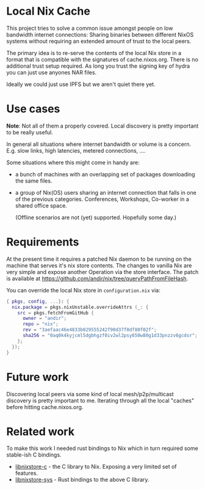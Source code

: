 # Local Nix Cache

This project tries to solve a common issue amongst people on low bandwidth
internet connections: Sharing binaries between different NixOS systems without
requiring an extended amount of trust to the local peers.

The primary idea is to re-serve the contents of the local Nix store in a format
that is compatible with the signatures of cache.nixos.org. There is no
additional trust setup required. As long you trust the signing key of hydra you
can just use anyones NAR files.

Ideally we could just use IPFS but we aren't quiet there yet.

# Use cases

**Note**: Not all of them a properly covered. Local discovery is pretty
important to be really useful.

In general all situations where internet bandwidth or volume is a concern. E.g.
slow links, high latencies, metered connections, ….

Some situations where this might come in handy are:

- a bunch of machines with an overlapping set of packages
  downloading the same files.

- a group of Nix(OS) users sharing an internet connection that falls in one of
  the previous categories. Conferences, Workshops, Co-worker in a shared office
  space.

  (Offline scenarios are not (yet) supported. Hopefully some day.)

# Requirements

At the present time it requires a patched Nix daemon to be running on the
machine that serves it's nix store contents. The changes to vanilla Nix are
very simple and expose another Operation via the store interface. The patch is
available at https://github.com/andir/nix/tree/queryPathFromFileHash.

You can override the local Nix store in `configuration.nix` via:

```nix
{ pkgs, config, ...}: {
  nix.package = pkgs.nixUnstable.overrideAttrs (_: {
    src = pkgs.fetchFromGitHub {
      owner = "andir";
      repo = "nix";
      rev = "3aefaac46e4833b029555242f90d37f0df80f02f";
      sha256 = "0aq0k4kyjcml5dgbhgzf0iv2wl2psy650w80g1d33pnzzv6gcdsr";
    };
  });
}
```

# Future work

Discovering local peers via some kind of local mesh/p2p/multicast discovery is
pretty important to me. Iterating through all the local "caches" before hitting
cache.nixos.org.

# Related work

To make this work I needed rust bindings to Nix which in turn required some
stable-ish C bindings.

 - [libnixstore-c](https://github.com/andir/libnixstore-c) - the C library to
   Nix. Exposing a very limited set of features.
 - [libnixstore-sys](https://github.com/andir/libnixstore-sys) - Rust bindings
   to the above C library.
